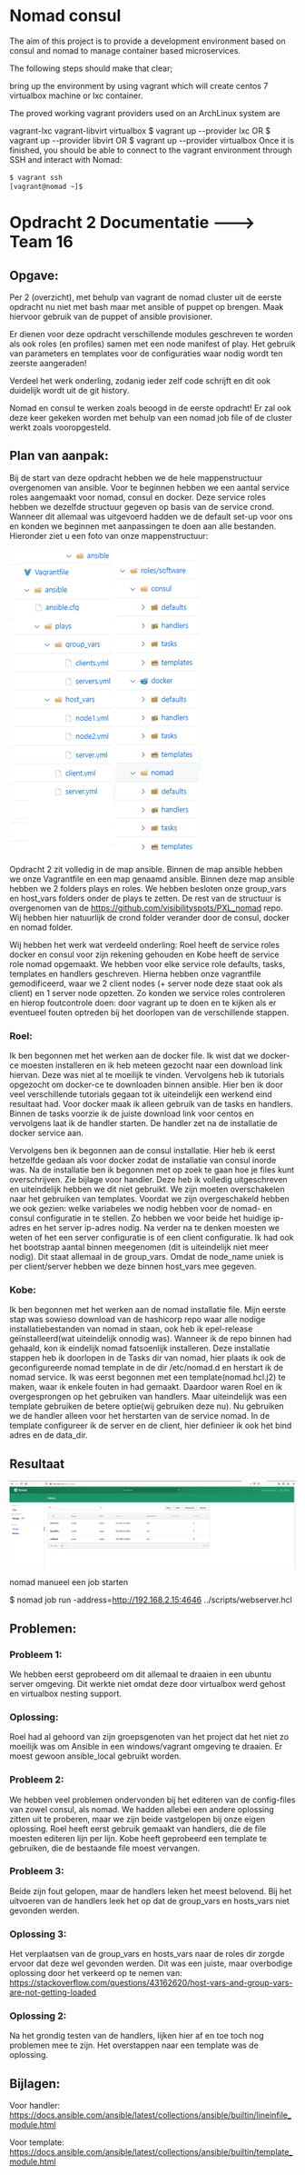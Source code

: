 # Nomad consul

The aim of this project is to provide a development environment based on consul and nomad to manage container based microservices.

The following steps should make that clear;

bring up the environment by using vagrant which will create centos 7 virtualbox machine or lxc container.

The proved working vagrant providers used on an ArchLinux system are

vagrant-lxc
vagrant-libvirt
virtualbox
    $ vagrant up --provider lxc
    OR
    $ vagrant up --provider libvirt
    OR
    $ vagrant up --provider virtualbox
Once it is finished, you should be able to connect to the vagrant environment through SSH and interact with Nomad:

    $ vagrant ssh
    [vagrant@nomad ~]$
    
# Opdracht 2 Documentatie ---> Team 16 
## Opgave:

Per 2 (overzicht), met behulp van vagrant de nomad cluster uit de eerste opdracht nu niet met bash maar met ansible of puppet op brengen. Maak hiervoor gebruik van de puppet of ansible provisioner.

Er dienen voor deze opdracht verschillende modules geschreven te worden als ook roles (en profiles) samen met een node manifest of play. Het gebruik van parameters en templates voor de configuraties waar nodig wordt ten zeerste aangeraden!

Verdeel het werk onderling, zodanig ieder zelf code schrijft en dit ook duidelijk wordt uit de git history.

Nomad en consul te werken zoals beoogd in de eerste opdracht! Er zal ook deze keer gekeken worden met behulp van een nomad job file of de cluster werkt zoals vooropgesteld.

## Plan van aanpak: 

Bij de start van deze opdracht hebben we de hele mappenstructuur overgenomen van ansible. 
Voor te beginnen hebben we een aantal service roles aangemaakt voor nomad, consul en docker. Deze service roles hebben we dezelfde structuur gegeven op basis van de service crond. Wanneer dit allemaal was uitgevoerd hadden we de default set-up voor ons en konden we beginnen met aanpassingen te doen aan alle bestanden. Hieronder ziet u een foto van onze mappenstructuur:

![Image of Files](https://github.com/roelpxl/PXL_nomad/blob/team16/images/GitFilesTree.png)

Opdracht 2 zit volledig in de map ansible.
Binnen de map ansible hebben we onze Vagrantfile en een map genaamd ansible.
Binnen deze map ansible hebben we 2 folders plays en roles.
We hebben besloten onze group_vars en host_vars folders onder de plays te zetten.
De rest van de structuur is overgenomen van de https://github.com/visibilityspots/PXL_nomad repo.
Wij hebben hier natuurlijk de crond folder verander door de consul, docker en nomad folder.

Wij hebben het werk wat verdeeld onderling: Roel heeft de service roles docker en consul voor zijn rekening gehouden en Kobe heeft de service role nomad opgemaakt. We hebben voor elke service role defaults, tasks, templates en handlers geschreven. Hierna hebben onze vagrantfile gemodificeerd, waar we 2 client nodes (+ server node deze staat ook als client) en 1 server node opzetten. Zo konden we service roles controleren en hierop foutcontrole doen: door vagrant up te doen en te kijken als er eventueel fouten optreden bij het doorlopen van de verschillende stappen. 

### Roel:
Ik ben begonnen met het werken aan de docker file. Ik wist dat we docker-ce moesten installeren en ik heb meteen gezocht naar een download link hiervan.
Deze was niet al te moeilijk te vinden. Vervolgens heb ik tutorials opgezocht om docker-ce te downloaden binnen ansible.
Hier ben ik door veel verschillende tutorials gegaan tot ik uiteindelijk een werkend eind resultaat had.
Voor docker maak ik alleen gebruik van de tasks en handlers.
Binnen de tasks voorzie ik de juiste download link voor centos en vervolgens laat ik de handler starten.
De handler zet na de installatie de docker service aan.

Vervolgens ben ik begonnen aan de consul installatie. Hier heb ik eerst hetzelfde gedaan als voor docker zodat de installatie van consul inorde was.
Na de installatie ben ik begonnen met op zoek te gaan hoe je files kunt overschrijven. Zie bijlage voor handler.
Deze heb ik volledig uitgeschreven en uiteindelijk hebben we dit niet gebruikt.
We zijn moeten overschakelen naar het gebruiken van templates.
Voordat we zijn overgeschakeld hebben we ook gezien: welke variabeles we nodig hebben voor de nomad- en consul configuratie in te stellen.
Zo hebben we voor beide het huidige ip-adres en het server ip-adres nodig.
Na verder na te denken moesten we weten of het een server configuratie is of een client configuratie.
Ik had ook het bootstrap aantal binnen meegenomen (dit is uiteindelijk niet meer nodig).
Dit staat allemaal in de group_vars. Omdat de node_name uniek is per client/server hebben we deze binnen host_vars mee gegeven.

### Kobe:
Ik ben begonnen met het werken aan de nomad installatie file. Mijn eerste stap was sowieso download van de hashicorp repo waar alle nodige installatiebestanden van nomad in staan, ook heb ik epel-release geïnstalleerd(wat uiteindelijk onnodig was). Wanneer ik de repo binnen had gehaald, kon ik eindelijk nomad fatsoenlijk installeren. Deze installatie stappen heb ik doorlopen in de Tasks dir van nomad, hier plaats ik ook de geconfigureerde nomad template in de dir /etc/nomad.d en herstart ik de nomad service. Ik was eerst begonnen met een template(nomad.hcl.j2) te maken, waar ik enkele fouten in had gemaakt. Daardoor waren Roel en ik overgesprongen op het gebruiken van handlers. Maar uiteindelijk was een template gebruiken de betere optie(wij gebruiken deze nu). Nu gebruiken we de handler alleen voor het herstarten van de service nomad. In de template configureer ik de server en de client, hier definieer ik ook het bind adres en de data_dir. 

## Resultaat

![Image of Files](https://github.com/roelpxl/PXL_nomad/blob/team16/images/Nomad_GUI.PNG)

nomad manueel een job starten

 $ nomad job run -address=http://192.168.2.15:4646 ../scripts/webserver.hcl

## Problemen: 
### Probleem 1:
We hebben eerst geprobeerd om dit allemaal te draaien in een ubuntu server omgeving.
Dit werkte niet omdat deze door virtualbox werd gehost en virtualbox nesting support.

### Oplossing:
Roel had al gehoord van zijn groepsgenoten van het project dat het niet zo moeilijk was om Ansible in een windows/vagrant omgeving te draaien.
Er moest gewoon ansible_local gebruikt worden.

### Probleem 2:
We hebben veel problemen ondervonden bij het editeren van de config-files van zowel consul, als nomad.
We hadden allebei een andere oplossing zitten uit te proberen, maar we zijn beide vastgelopen bij onze eigen oplossing.
Roel heeft eerst gebruik gemaakt van handlers, die de file moesten editeren lijn per lijn.
Kobe heeft geprobeerd een template te gebruiken, die de bestaande file moest vervangen.

### Probleem 3:
Beide zijn fout gelopen, maar de handlers leken het meest belovend.
Bij het uitvoeren van de handlers leek het op dat de group_vars en hosts_vars niet gevonden werden.

### Oplossing 3:
Het verplaatsen van de group_vars en hosts_vars naar de roles dir zorgde ervoor dat deze wel gevonden werden.
Dit was een juiste, maar overbodige oplossing door het verkeerd op te nemen van: https://stackoverflow.com/questions/43162620/host-vars-and-group-vars-are-not-getting-loaded

### Oplossing 2:
Na het grondig testen van de handlers, lijken hier af en toe toch nog problemen mee te zijn.
Het overstappen naar een template was de oplossing.

## Bijlagen:

Voor handler: https://docs.ansible.com/ansible/latest/collections/ansible/builtin/lineinfile_module.html

Voor template:
https://docs.ansible.com/ansible/latest/collections/ansible/builtin/template_module.html
